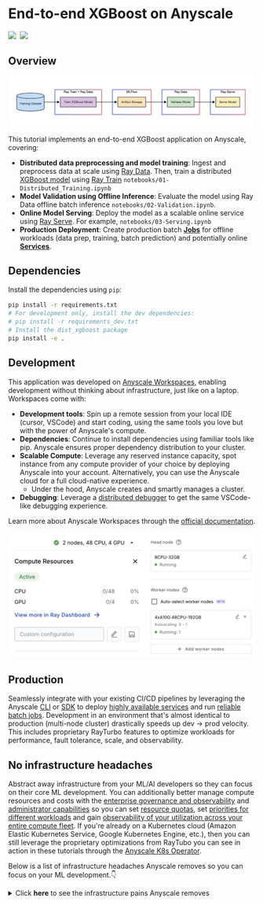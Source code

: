 # End-to-end XGBoost on Anyscale

<div align="left">
<a target="_blank" href="https://console.anyscale.com/"><img src="https://img.shields.io/badge/🚀 Run_on-Anyscale-9hf"></a>&nbsp;
<a href="https://github.com/anyscale/e2e-xgboost" role="button"><img src="https://img.shields.io/static/v1?label=&amp;message=View%20On%20GitHub&amp;color=586069&amp;logo=github&amp;labelColor=2f363d"></a>&nbsp;
</div>


## Overview

<div align="center">
  <img src="https://raw.githubusercontent.com/anyscale/e2e-xgboost/refs/heads/main/images/overview.png" width=800>
</div>

This tutorial implements an end-to-end XGBoost application on Anyscale, covering:


- **Distributed data preprocessing and model training**: Ingest and preprocess data at scale using [Ray Data](https://docs.ray.io/en/latest/data/data.html). Then, train a distributed [XGBoost model](https://xgboost.readthedocs.io/en/stable/python/index.html) using [Ray Train](https://docs.ray.io/en/latest/train/train.html) `notebooks/01-Distributed_Training.ipynb`
- **Model Validation using Offline Inference**: Evaluate the model using Ray Data offline batch inference `notebooks/02-Validation.ipynb`.
- **Online Model Serving**: Deploy the model as a scalable online service using [Ray Serve](https://docs.ray.io/en/latest/serve/index.html). For example, `notebooks/03-Serving.ipynb`
- **Production Deployment**: Create production batch [**Jobs**](https://docs.anyscale.com/platform/jobs/) for offline workloads (data prep, training, batch prediction) and potentially online [**Services**](https://docs.anyscale.com/platform/services/).


## Dependencies
Install the dependencies using `pip`:

```bash
pip install -r requirements.txt
# For development only, install the dev dependencies:
# pip install -r requirements_dev.txt
# Install the dist_xgboost package
pip install -e .
```

## Development

This application was developed on [Anyscale Workspaces](https://docs.anyscale.com/platform/workspaces/), enabling development without thinking about infrastructure, just like on a laptop. Workspaces come with:
- **Development tools**: Spin up a remote session from your local IDE (cursor, VSCode) and start coding, using the same tools you love but with the power of Anyscale's compute.
- **Dependencies**: Continue to install dependencies using familiar tools like pip. Anyscale ensures proper dependency distribution to your cluster.
- **Scalable Compute**: Leverage any reserved instance capacity, spot instance from any compute provider of your choice by deploying Anyscale into your account. Alternatively, you can use the Anyscale cloud for a full cloud-native experience.
  - Under the hood, Anyscale creates and smartly manages a cluster.
- **Debugging**: Leverage a [distributed debugger](https://docs.anyscale.com/platform/workspaces/workspaces-debugging/#distributed-debugger) to get the same VSCode-like debugging experience.

Learn more about Anyscale Workspaces through the [official documentation](https://docs.anyscale.com/platform/workspaces/).

<div align="center">
  <img src="https://raw.githubusercontent.com/anyscale/e2e-xgboost/refs/heads/main/images/compute.png" width=600>
</div>

## Production
Seamlessly integrate with your existing CI/CD pipelines by leveraging the Anyscale [CLI](https://docs.anyscale.com/reference/quickstart-cli) or [SDK](https://docs.anyscale.com/reference/quickstart-sdk) to deploy [highly available services](https://docs.anyscale.com/platform/services) and run [reliable batch jobs](https://docs.anyscale.com/platform/jobs). Development in an environment that's almost identical to production (multi-node cluster) drastically speeds up dev → prod velocity. This includes proprietary RayTurbo features to optimize workloads for performance, fault tolerance, scale, and observability.


## No infrastructure headaches
Abstract away infrastructure from your ML/AI developers so they can focus on their core ML development. You can additionally better manage compute resources and costs with the [enterprise governance and observability](https://www.anyscale.com/blog/enterprise-governance-observability) and [administrator capabilities](https://docs.anyscale.com/administration/overview) so you can set [resource quotas](https://docs.anyscale.com/reference/resource-quotas/), set [priorities for different workloads](https://docs.anyscale.com/administration/cloud-deployment/global-resource-scheduler) and gain [observability of your utilization across your entire compute fleet](https://docs.anyscale.com/administration/resource-management/telescope-dashboard).
If you're already on a Kubernetes cloud (Amazon Elastic Kubernetes Service, Google Kubernetes Engine, etc.), then you can still leverage the proprietary optimizations from RayTubo you can see in action in these tutorials through the [Anyscale K8s Operator](https://docs.anyscale.com/administration/cloud-deployment/kubernetes/).

Below is a list of infrastructure headaches Anyscale removes so you can focus on your ML development.👇

<details>
  <summary>Click <b>here</b> to see the infrastructure pains Anyscale removes</summary>

**🚀 1. Fast Workload Launch**
* With Kubernetes (Amazon Elastic Kubernetes Service/Google Kubernetes Engine), you must manually create a cluster before launching anything.
* This includes setting up VPCs, Identity and Access Management roles, node pools, autoscaling, etc.
* Anyscale handles all of this automatically; you just define your job or endpoint and run it.

**⚙️ 2. No GPU Driver Hassles**
* Kubernetes requires you to install and manage NVIDIA drivers and the device plugin for GPU workloads.
* On Anyscale, GPU environments just work—drivers, libraries, and runtime are pre-configured.

**📦 3. No KubeRay or CRD Management**
* Running Ray on K8s needs:
    * Installing KubeRay
    * Writing and maintaining custom YAML manifests
    * Managing Custom Resource Definitions
    * Tuning stateful sets and pod configs
* On Anyscale, this is all abstracted—you launch Ray clusters without writing a single YAML file.

**🧠 4. No Need to Learn K8s Internals**
* With Kubernetes, users must:
    * Inspect pods/logs
    * Navigate dashboards
    * Manually send http requests to Ray endpoints
* Anyscale users never touch pods. Everything is accessible through the CLI, SDK, or UI.

**💸 5. Spot Instance Handling Just Works**
* Kubernetes requires custom node pools and lifecycle handling for spot instance interruptions.
* With Anyscale, preemptible VMs are automatically managed with node draining and rescheduling.

</details>

<div></div>
